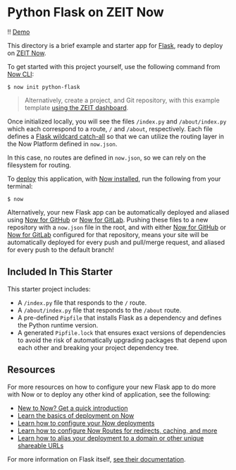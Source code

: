 # Python Flask on ZEIT Now
!!
[Demo](https://python-flask.now-examples.now.sh)

This directory is a brief example and starter app for [Flask](http://flask.pocoo.org), ready to deploy on [ZEIT Now](https://zeit.co/now).

To get started with this project yourself, use the following command from [Now CLI](https://zeit.co/docs/v2/getting-started/installation#now-cli):

```shell
$ now init python-flask
```

> Alternatively, create a project, and Git repository, with this example template [using the ZEIT dashboard](https://zeit.co/new/python-flask).

Once initialized locally, you will see the files `/index.py` and `/about/index.py` which each correspond to a route, `/` and `/about`, respectively. Each file defines a [Flask wildcard catch-all](http://flask.pocoo.org/snippets/57/) so that we can utilize the routing layer in the Now Platform defined in `now.json`.

In this case, no routes are defined in `now.json`, so we can rely on the filesystem for routing.

To [deploy](https://zeit.co/docs/v2/deployments/basics) this application, with [Now installed](https://zeit.co/docs/v2/getting-started/installation), run the following from your terminal:

```shell
$ now
```

Alternatively, your new Flask app can be automatically deployed and aliased using [Now for GitHub](https://zeit.co/docs/v2/integrations/now-for-github) or [Now for GitLab](https://zeit.co/docs/v2/integrations/now-for-gitlab). Pushing these files to a new repository with a `now.json` file in the root, and with either [Now for GitHub](https://zeit.co/docs/v2/integrations/now-for-github) or [Now for GitLab](https://zeit.co/docs/v2/integrations/now-for-gitlab) configured for that repository, means your site will be automatically deployed for every push and pull/merge request, and aliased for every push to the default branch!

## Included In This Starter

This starter project includes:
- A `/index.py` file that responds to the `/` route.
- A `/about/index.py` file that responds to the `/about` route.
- A pre-defined `Pipfile` that installs Flask as a dependency and defines the Python runtime version.
- A generated `Pipfile.lock` that ensures exact versions of dependencies to avoid the risk of automatically upgrading packages that depend upon each other and breaking your project dependency tree.

## Resources

For more resources on how to configure your new Flask app to do more with Now or to deploy any other kind of application, see the following:

- [New to Now? Get a quick introduction](https://zeit.co/docs/v2/getting-started/introduction-to-now)
- [Learn the basics of deployment on Now](https://zeit.co/docs/v2/deployments/basics)
- [Learn how to configure your Now deployments](https://zeit.co/docs/v2/deployments/configuration)
- [Learn how to configure Now Routes for redirects, caching, and more](https://zeit.co/docs/v2/deployments/routes)
- [Learn how to alias your deployment to a domain or other unique shareable URLs](https://zeit.co/docs/v2/domains-and-aliases/introduction)

For more information on Flask itself, [see their documentation](http://flask.pocoo.org/docs/).

